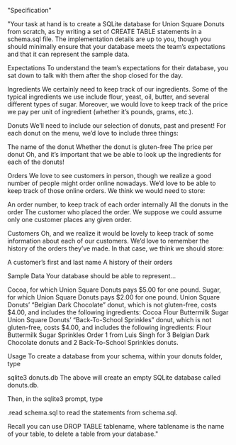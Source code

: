 "Specification"


"Your task at hand is to create a SQLite database for Union Square Donuts from scratch, as by writing a set of CREATE TABLE statements in a schema.sql file. The implementation details are up to you, though you should minimally ensure that your database meets the team’s expectations and that it can represent the sample data.

Expectations
To understand the team’s expectations for their database, you sat down to talk with them after the shop closed for the day.

Ingredients
We certainly need to keep track of our ingredients. Some of the typical ingredients we use include flour, yeast, oil, butter, and several different types of sugar. Moreover, we would love to keep track of the price we pay per unit of ingredient (whether it’s pounds, grams, etc.).

Donuts
We’ll need to include our selection of donuts, past and present! For each donut on the menu, we’d love to include three things:

The name of the donut
Whether the donut is gluten-free
The price per donut
Oh, and it’s important that we be able to look up the ingredients for each of the donuts!

Orders
We love to see customers in person, though we realize a good number of people might order online nowadays. We’d love to be able to keep track of those online orders. We think we would need to store:

An order number, to keep track of each order internally
All the donuts in the order
The customer who placed the order. We suppose we could assume only one customer places any given order.


Customers
Oh, and we realize it would be lovely to keep track of some information about each of our customers. We’d love to remember the history of the orders they’ve made. In that case, we think we should store:

A customer’s first and last name
A history of their orders


Sample Data
Your database should be able to represent…

Cocoa, for which Union Square Donuts pays $5.00 for one pound.
Sugar, for which Union Square Donuts pays $2.00 for one pound.
Union Square Donuts’ “Belgian Dark Chocolate” donut, which is not gluten-free, costs $4.00, and includes the following ingredients:
Cocoa
Flour
Buttermilk
Sugar
Union Square Donuts’ “Back-To-School Sprinkles” donut, which is not gluten-free, costs $4.00, and includes the following ingredients:
Flour
Buttermilk
Sugar
Sprinkles
Order 1 from Luis Singh for 3 Belgian Dark Chocolate donuts and 2 Back-To-School Sprinkles donuts.

Usage
To create a database from your schema, within your donuts folder, type

sqlite3 donuts.db
The above will create an empty SQLite database called donuts.db.

Then, in the sqlite3 prompt, type

.read schema.sql
to read the statements from schema.sql.

Recall you can use DROP TABLE tablename, where tablename is the name of your table, to delete a table from your database."
